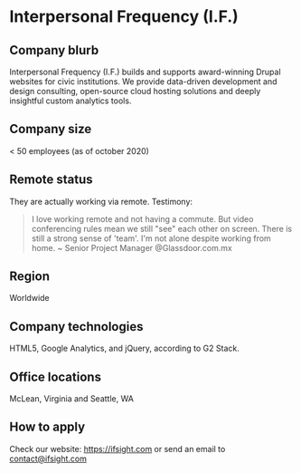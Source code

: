 # Interpersonal Frequency (I.F.)

## Company blurb

Interpersonal Frequency (I.F.) builds and supports award-winning Drupal websites for civic institutions. We provide data-driven development and design consulting, open-source cloud hosting solutions and deeply insightful custom analytics tools.

## Company size

< 50 employees (as of october 2020)

## Remote status

They are actually working via remote. 
Testimony:
> I love working remote and not having a commute. But video conferencing rules mean we still "see" each other on screen. There is still a strong sense of 'team'. I'm not alone despite working from home. ~ Senior Project Manager @Glassdoor.com.mx

## Region

Worldwide

## Company technologies

HTML5, Google Analytics, and jQuery, according to G2 Stack.

## Office locations

McLean, Virginia and Seattle, WA

## How to apply

Check our website: https://ifsight.com or send an email to contact@ifsight.com